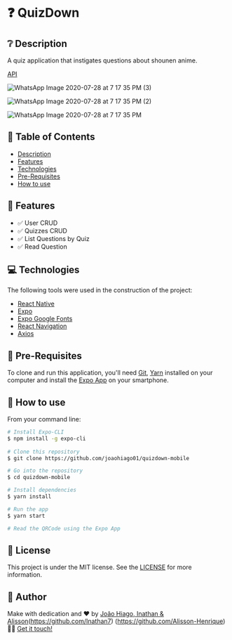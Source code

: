 # :question: QuizDown

## :grey_question: Description

A quiz application that instigates questions about shounen anime.

[API](https://github.com/joaohiago01/quizdown-server)

![WhatsApp Image 2020-07-28 at 7 17 35 PM (3)](https://user-images.githubusercontent.com/47699280/88729751-ffd13400-d10a-11ea-9d57-06db23fabecc.jpeg)

![WhatsApp Image 2020-07-28 at 7 17 35 PM (2)](https://user-images.githubusercontent.com/47699280/88729761-065fab80-d10b-11ea-9f0f-12b6eb68f3c6.jpeg)

![WhatsApp Image 2020-07-28 at 7 17 35 PM](https://user-images.githubusercontent.com/47699280/88729772-095a9c00-d10b-11ea-91f5-03bfe130d812.jpeg)

## :pushpin: Table of Contents

<!--ts-->
   * [Description](#grey_question-description)
   * [Features](#key-features)
   * [Technologies](#computer-technologies)
   * [Pre-Requisites](#scroll-pre-requisites)
   * [How to use](#construction_worker-how-to-use)
<!--te-->

## :key: Features

- :white_check_mark: User CRUD
- :white_check_mark: Quizzes CRUD
- :white_check_mark: List Questions by Quiz
- :white_check_mark: Read Question

## :computer: Technologies

The following tools were used in the construction of the project:

- [React Native](https://reactnative.dev/docs/getting-started)
- [Expo](https://expo.io/)
- [Expo Google Fonts](https://github.com/expo/google-fonts)
- [React Navigation](https://reactnavigation.org/)
- [Axios](https://github.com/axios/axios)

## :scroll: Pre-Requisites

To clone and run this application, you'll need [Git](https://git-scm.com/), [Yarn](https://yarnpkg.com/) installed on your computer and install the [Expo App](https://play.google.com/store/apps/details?id=host.exp.exponent&hl=en_US) on your smartphone.

## :construction_worker: How to use

From your command line:

```bash
# Install Expo-CLI
$ npm install -g expo-cli
 
# Clone this repository
$ git clone https://github.com/joaohiago01/quizdown-mobile

# Go into the repository
$ cd quizdown-mobile

# Install dependencies
$ yarn install

# Run the app
$ yarn start

# Read the QRCode using the Expo App
```

## :closed_book: License

This project is under the MIT license. See the [LICENSE](https://github.com/joaohiago01/quizdown-mobile/blob/master/LICENSE) for more information.

## :rocket: Author

Make with dedication and ❤️ by [João Hiago, Inathan & Alisson](https://github.com/joaohiago01)(https://github.com/Inathan7) (https://github.com/Alisson-Henrique) 👋🏽 [Get it touch!](https://www.linkedin.com/in/joaohiago/)
